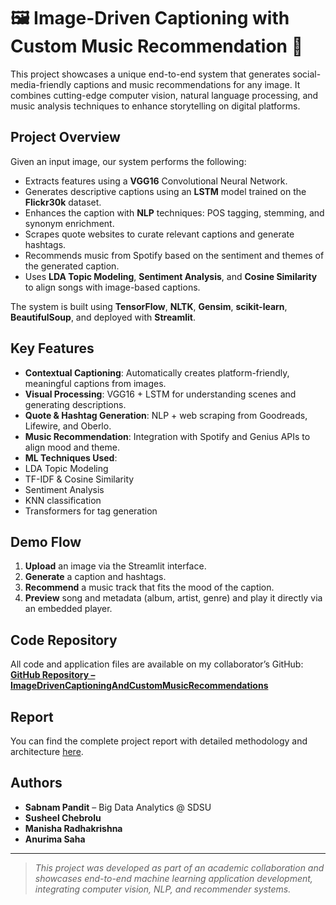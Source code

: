 # 🖼️ Image-Driven Captioning with Custom Music Recommendation 🎵

This project showcases a unique end-to-end system that generates social-media-friendly captions and music recommendations for any image. It combines cutting-edge computer vision, natural language processing, and music analysis techniques to enhance storytelling on digital platforms.


## Project Overview

Given an input image, our system performs the following:
- Extracts features using a **VGG16** Convolutional Neural Network.
- Generates descriptive captions using an **LSTM** model trained on the **Flickr30k** dataset.
- Enhances the caption with **NLP** techniques: POS tagging, stemming, and synonym enrichment.
- Scrapes quote websites to curate relevant captions and generate hashtags.
- Recommends music from Spotify based on the sentiment and themes of the generated caption.
- Uses **LDA Topic Modeling**, **Sentiment Analysis**, and **Cosine Similarity** to align songs with image-based captions.

The system is built using **TensorFlow**, **NLTK**, **Gensim**, **scikit-learn**, **BeautifulSoup**, and deployed with **Streamlit**.

##  Key Features

-  **Contextual Captioning**: Automatically creates platform-friendly, meaningful captions from images.
-  **Visual Processing**: VGG16 + LSTM for understanding scenes and generating descriptions.
-  **Quote & Hashtag Generation**: NLP + web scraping from Goodreads, Lifewire, and Oberlo.
-  **Music Recommendation**: Integration with Spotify and Genius APIs to align mood and theme.
-  **ML Techniques Used**:
  - LDA Topic Modeling
  - TF-IDF & Cosine Similarity
  - Sentiment Analysis
  - KNN classification
  - Transformers for tag generation

##  Demo Flow

1. **Upload** an image via the Streamlit interface.
2. **Generate** a caption and hashtags.
3. **Recommend** a music track that fits the mood of the caption.
4. **Preview** song and metadata (album, artist, genre) and play it directly via an embedded player.

##  Code Repository

All code and application files are available on my collaborator’s GitHub:  
 **[GitHub Repository – ImageDrivenCaptioningAndCustomMusicRecommendations](https://github.com/ManishaMatta/ImageDrivenCaptioningAndCustomMusicRecommendations)**

## Report

You can find the complete project report with detailed methodology and architecture [here](./Report_Image-Driven_Captioning_with_Custom_Music_Recommendation.pdf).

##  Authors

- **Sabnam Pandit** – Big Data Analytics @ SDSU  
- **Susheel Chebrolu**  
- **Manisha Radhakrishna**  
- **Anurima Saha**

---

>  _This project was developed as part of an academic collaboration and showcases end-to-end machine learning application development, integrating computer vision, NLP, and recommender systems._
